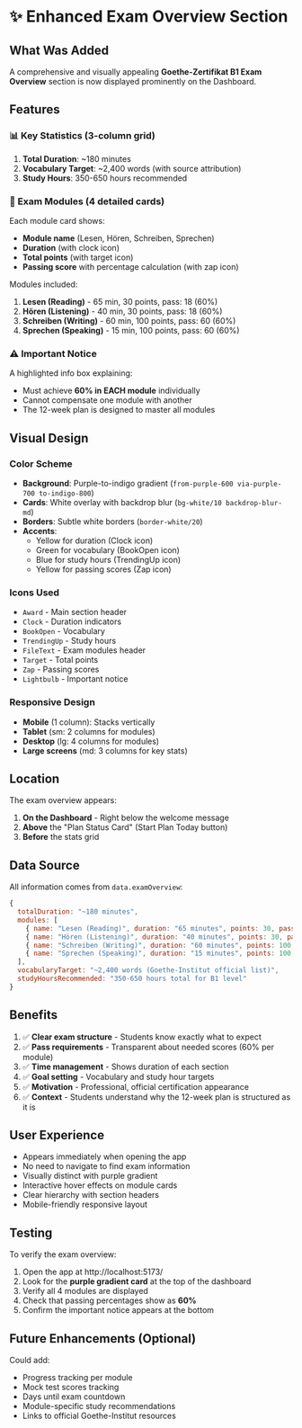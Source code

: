 # ✨ Enhanced Exam Overview Section

## What Was Added

A comprehensive and visually appealing **Goethe-Zertifikat B1 Exam Overview** section is now displayed prominently on the Dashboard.

## Features

### 📊 Key Statistics (3-column grid)
1. **Total Duration**: ~180 minutes
2. **Vocabulary Target**: ~2,400 words (with source attribution)
3. **Study Hours**: 350-650 hours recommended

### 📝 Exam Modules (4 detailed cards)
Each module card shows:
- **Module name** (Lesen, Hören, Schreiben, Sprechen)
- **Duration** (with clock icon)
- **Total points** (with target icon)
- **Passing score** with percentage calculation (with zap icon)

Modules included:
1. **Lesen (Reading)** - 65 min, 30 points, pass: 18 (60%)
2. **Hören (Listening)** - 40 min, 30 points, pass: 18 (60%)
3. **Schreiben (Writing)** - 60 min, 100 points, pass: 60 (60%)
4. **Sprechen (Speaking)** - 15 min, 100 points, pass: 60 (60%)

### ⚠️ Important Notice
A highlighted info box explaining:
- Must achieve **60% in EACH module** individually
- Cannot compensate one module with another
- The 12-week plan is designed to master all modules

## Visual Design

### Color Scheme
- **Background**: Purple-to-indigo gradient (`from-purple-600 via-purple-700 to-indigo-800`)
- **Cards**: White overlay with backdrop blur (`bg-white/10 backdrop-blur-md`)
- **Borders**: Subtle white borders (`border-white/20`)
- **Accents**: 
  - Yellow for duration (Clock icon)
  - Green for vocabulary (BookOpen icon)
  - Blue for study hours (TrendingUp icon)
  - Yellow for passing scores (Zap icon)

### Icons Used
- `Award` - Main section header
- `Clock` - Duration indicators
- `BookOpen` - Vocabulary
- `TrendingUp` - Study hours
- `FileText` - Exam modules header
- `Target` - Total points
- `Zap` - Passing scores
- `Lightbulb` - Important notice

### Responsive Design
- **Mobile** (1 column): Stacks vertically
- **Tablet** (sm: 2 columns for modules)
- **Desktop** (lg: 4 columns for modules)
- **Large screens** (md: 3 columns for key stats)

## Location

The exam overview appears:
1. **On the Dashboard** - Right below the welcome message
2. **Above** the "Plan Status Card" (Start Plan Today button)
3. **Before** the stats grid

## Data Source

All information comes from `data.examOverview`:
```javascript
{
  totalDuration: "~180 minutes",
  modules: [
    { name: "Lesen (Reading)", duration: "65 minutes", points: 30, passing: 18 },
    { name: "Hören (Listening)", duration: "40 minutes", points: 30, passing: 18 },
    { name: "Schreiben (Writing)", duration: "60 minutes", points: 100, passing: 60 },
    { name: "Sprechen (Speaking)", duration: "15 minutes", points: 100, passing: 60 }
  ],
  vocabularyTarget: "~2,400 words (Goethe-Institut official list)",
  studyHoursRecommended: "350-650 hours total for B1 level"
}
```

## Benefits

1. ✅ **Clear exam structure** - Students know exactly what to expect
2. ✅ **Pass requirements** - Transparent about needed scores (60% per module)
3. ✅ **Time management** - Shows duration of each section
4. ✅ **Goal setting** - Vocabulary and study hour targets
5. ✅ **Motivation** - Professional, official certification appearance
6. ✅ **Context** - Students understand why the 12-week plan is structured as it is

## User Experience

- Appears immediately when opening the app
- No need to navigate to find exam information
- Visually distinct with purple gradient
- Interactive hover effects on module cards
- Clear hierarchy with section headers
- Mobile-friendly responsive layout

## Testing

To verify the exam overview:
1. Open the app at http://localhost:5173/
2. Look for the **purple gradient card** at the top of the dashboard
3. Verify all 4 modules are displayed
4. Check that passing percentages show as **60%**
5. Confirm the important notice appears at the bottom

## Future Enhancements (Optional)

Could add:
- Progress tracking per module
- Mock test scores tracking
- Days until exam countdown
- Module-specific study recommendations
- Links to official Goethe-Institut resources
